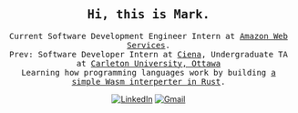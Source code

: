 <div align="center">
  <h2><samp> Hi, this is Mark. </samp></h2>
  <p><samp>
    Current Software Development Engineer Intern at <a href="https://aws.amazon.com/">Amazon Web Services</a>.
    </br>
    Prev: Software Developer Intern at <a href="https://www.ciena.com/">Ciena</a>, Undergraduate TA at <a href="https://carleton.ca/">Carleton University, Ottawa</a> 
    </br>
    Learning how programming languages work by building <a href="https://github.com/InvalidPathException/wagmi">a simple Wasm interperter in Rust</a>.
    </br>
  </p></samp>
  
  [![LinkedIn](https://img.shields.io/badge/LinkedIn-0077B5?style=for-the-badge&logo=linkedin&logoColor=white)](https://ca.linkedin.com/in/m-z-ding)
  [![Gmail](https://img.shields.io/badge/Gmail-D14836?style=for-the-badge&logo=gmail&logoColor=white)](mailto:InvalidPathException@gmail.com)
  </br>
</div>
